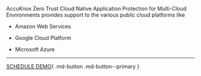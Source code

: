 
AccuKnox  Zero Trust Cloud Native Application Protection for Multi-Cloud Environments provides support to the various public cloud platforms like 

   + Amazon Web Services

   + Google Cloud Platform

   +  Microsoft Azure


- - - 
[SCHEDULE DEMO](https://www.accuknox.com/contact-us){ .md-button .md-button--primary }
